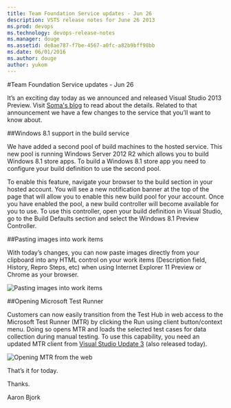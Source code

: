 ```yaml
---
title: Team Foundation Service updates - Jun 26
description: VSTS release notes for June 26 2013
ms.prod: devops
ms.technology: devops-release-notes
ms.manager: douge
ms.assetid: de8ae787-f7be-4567-a0fc-a82b9bff98bb
ms.date: 06/01/2016
ms.author: douge
author: yukom
---
```


#Team Foundation Service updates - Jun 26

It’s an exciting day today as we announced and released Visual Studio 2013 Preview.  Visit [Soma's blog](http://blogs.msdn.com/b/somasegar/archive/2013/06/26/visual-studio-2013-preview.aspx) to read about the details.  Related to that announcement we have a few changes to the service that you’ll want to know about.

##Windows 8.1 support in the build service

We have added a second pool of build machines to the hosted service. This new pool is running Windows Server 2012 R2 which allows you to build Windows 8.1 store apps. To build a Windows 8.1 store app you need to configure your build definition to use the second pool.

To enable this feature, navigate your browser to the build section in your hosted account. You will see a new notification banner at the top of the page that will allow you to enable this new build pool for your account.  Once you have enabled the pool, a new build controller will become available for you to use. To use this controller, open your build definition in Visual Studio, go to the Build Defaults section and select the Windows 8.1 Preview Controller.

##Pasting images into work items

With today’s changes, you can now paste images directly from your clipboard into any HTML control on your work items (Description field, History, Repro Steps, etc) when using Internet Explorer 11 Preview or Chrome as your browser. 

![Pasting images into work items](_img/6_26_01.png)

##Opening Microsoft Test Runner

Customers can now easily transition from the Test Hub in web access to the Microsoft Test Runner (MTR) by clicking the Run using client button/context menu.  Doing so opens MTR and loads the selected test cases for data collection during manual testing. To use this capability, you need an updated MTR client from [Visual Studio Update 3](/visualstudio/releasenotes/vs2012-update2-vs) (also released today).

![Opening MTR from the web](_img/6_26_02.png)

That’s it for today.

Thanks.

Aaron Bjork





